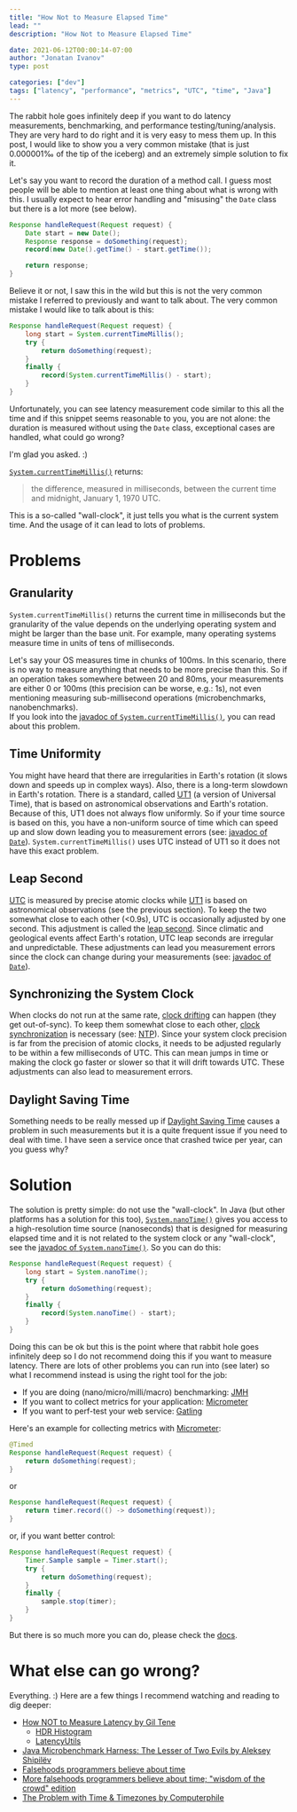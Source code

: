 ```yaml
---
title: "How Not to Measure Elapsed Time"
lead: ""
description: "How Not to Measure Elapsed Time"

date: 2021-06-12T00:00:14-07:00
author: "Jonatan Ivanov"
type: post

categories: ["dev"]
tags: ["latency", "performance", "metrics", "UTC", "time", "Java"]
---
```


The rabbit hole goes infinitely deep if you want to do latency measurements, benchmarking, and performance testing/tuning/analysis. They are very hard to do right and it is very easy to mess them up. In this post, I would like to show you a very common mistake (that is just 0.000001‰ of the tip of the iceberg) and an extremely simple solution to fix it.
<!--more-->

Let's say you want to record the duration of a method call. I guess most people will be able to mention at least one thing about what is wrong with this. I usually expect to hear error handling and "misusing" the `Date` class but there is a lot more (see below).
```java
Response handleRequest(Request request) {
    Date start = new Date();
    Response response = doSomething(request);
    record(new Date().getTime() - start.getTime());

    return response;
}
```
Believe it or not, I saw this in the wild but this is not the very common mistake I referred to previously and want to talk about. The very common mistake I would like to talk about is this:
```java
Response handleRequest(Request request) {
    long start = System.currentTimeMillis();
    try {
        return doSomething(request);
    }
    finally {
        record(System.currentTimeMillis() - start);
    }
}
```

Unfortunately, you can see latency measurement code similar to this all the time and if this snippet seems reasonable to you, you are not alone: the duration is measured without using the `Date` class, exceptional cases are handled, what could go wrong?

I'm glad you asked. :)

[`System.currentTimeMillis()`](https://docs.oracle.com/en/java/javase/11/docs/api/java.base/java/lang/System.html#currentTimeMillis()) returns:
>the difference, measured in milliseconds, between the current time and midnight, January 1, 1970 UTC.

This is a so-called "wall-clock", it just tells you what is the current system time. And the usage of it can lead to lots of problems.

# Problems

## Granularity
`System.currentTimeMillis()` returns the current time in milliseconds but the granularity of the value depends on the underlying operating system and might be larger than the base unit. For example, many operating systems measure time in units of tens of milliseconds.

Let's say your OS measures time in chunks of 100ms. In this scenario, there is no way to measure anything that needs to be more precise than this. So if an operation takes somewhere between 20 and 80ms, your measurements are either 0 or 100ms (this precision can be worse, e.g.: 1s), not even mentioning measuring sub-millisecond operations (microbenchmarks, nanobenchmarks).  
If you look into the [javadoc of `System.currentTimeMillis()`](https://docs.oracle.com/en/java/javase/11/docs/api/java.base/java/lang/System.html#currentTimeMillis()), you can read about this problem.

## Time Uniformity
You might have heard that there are irregularities in Earth's rotation (it slows down and speeds up in complex ways). Also, there is a long-term slowdown in Earth's rotation. There is a standard, called [UT1](https://en.wikipedia.org/wiki/Universal_Time#Versions) (a version of Universal Time), that is based on astronomical observations and Earth's rotation. Because of this, UT1 does not always flow uniformly. So if your time source is based on this, you have a non-uniform source of time which can speed up and slow down leading you to measurement errors (see: [javadoc of `Date`](https://docs.oracle.com/en/java/javase/11/docs/api/java.base/java/util/Date.html)).
`System.currentTimeMillis()` uses UTC instead of UT1 so it does not have this exact problem.

## Leap Second
[UTC](https://en.wikipedia.org/wiki/Coordinated_Universal_Time) is measured by precise atomic clocks while [UT1](https://en.wikipedia.org/wiki/Universal_Time#Versions) is based on astronomical observations (see the previous section). To keep the two somewhat close to each other (<0.9s), UTC is occasionally adjusted by one second. This adjustment is called the [leap second](https://en.wikipedia.org/wiki/Leap_second). Since climatic and geological events affect Earth's rotation, UTC leap seconds are irregular and unpredictable. These adjustments can lead you measurement errors since the clock can change during your measurements (see: [javadoc of `Date`](https://docs.oracle.com/en/java/javase/11/docs/api/java.base/java/util/Date.html)).

## Synchronizing the System Clock 
When clocks do not run at the same rate, [clock drifting](https://en.wikipedia.org/wiki/Clock_drift) can happen (they get out-of-sync). To keep them somewhat close to each other, [clock synchronization](https://en.wikipedia.org/wiki/Clock_synchronization) is necessary (see: [NTP](https://en.wikipedia.org/wiki/Network_Time_Protocol)). Since your system clock precision is far from the precision of atomic clocks, it needs to be adjusted regularly to be within a few milliseconds of UTC. This can mean jumps in time or making the clock go faster or slower so that it will drift towards UTC. These adjustments can also lead to measurement errors.

## Daylight Saving Time
Something needs to be really messed up if [Daylight Saving Time](https://en.wikipedia.org/wiki/Daylight_saving_time) causes a problem in such measurements but it is a quite frequent issue if you need to deal with time. I have seen a service once that crashed twice per year, can you guess why?

# Solution
The solution is pretty simple: do not use the "wall-clock". In Java (but other platforms has a solution for this too), [`System.nanoTime()`](https://docs.oracle.com/en/java/javase/11/docs/api/java.base/java/lang/System.html#nanoTime()) gives you access to a high-resolution time source (nanoseconds) that is designed for measuring elapsed time and it is not related to the system clock or any "wall-clock", see the [javadoc of `System.nanoTime()`](https://docs.oracle.com/en/java/javase/11/docs/api/java.base/java/lang/System.html#nanoTime()).
So you can do this:
```java
Response handleRequest(Request request) {
    long start = System.nanoTime();
    try {
        return doSomething(request);
    }
    finally {
        record(System.nanoTime() - start);
    }
}
```
Doing this can be ok but this is the point where that rabbit hole goes infinitely deep so I do not recommend doing this if you want to measure latency. There are lots of other problems you can run into (see later) so what I recommend instead is using the right tool for the job:

- If you are doing (nano/micro/milli/macro) benchmarking: [JMH](https://openjdk.org/projects/code-tools/jmh/)
- If you want to collect metrics for your application: [Micrometer](https://micrometer.io/)
- If you want to perf-test your web service: [Gatling](https://gatling.io/open-source/)

Here's an example for collecting metrics with [Micrometer](https://micrometer.io/):
```java
@Timed
Response handleRequest(Request request) {
    return doSomething(request);
}
```
or
```java
Response handleRequest(Request request) {
    return timer.record(() -> doSomething(request));
}
```
or, if you want better control:
```java
Response handleRequest(Request request) {
    Timer.Sample sample = Timer.start();
    try {
        return doSomething(request);
    }
    finally {
        sample.stop(timer);
    }
}
```
But there is so much more you can do, please check the [docs](https://micrometer.io/docs/concepts).

# What else can go wrong?
Everything. :) Here are a few things I recommend watching and reading to dig deeper:
- [How NOT to Measure Latency by Gil Tene](https://www.youtube.com/watch?v=lJ8ydIuPFeU)
  - [HDR Histogram](https://github.com/HdrHistogram/HdrHistogram)
  - [LatencyUtils](https://github.com/LatencyUtils/LatencyUtils)
- [Java Microbenchmark Harness: The Lesser of Two Evils by Aleksey Shipilëv](https://www.youtube.com/watch?v=VaWgOCDBxYw)
- [Falsehoods programmers believe about time](https://infiniteundo.com/post/25326999628/falsehoods-programmers-believe-about-time)
- [More falsehoods programmers believe about time; "wisdom of the crowd" edition](https://infiniteundo.com/post/25509354022/more-falsehoods-programmers-believe-about-time)
- [The Problem with Time & Timezones by Computerphile](https://www.youtube.com/watch?v=-5wpm-gesOY)
